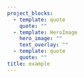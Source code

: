 ```yaml
---
project_blocks:
  - template: quote
    quote: ""
  - template: HeroImage
    hero_image: ""
    text_overlay: ""
  - template: quote
    quote: ""
title: example
---
```

